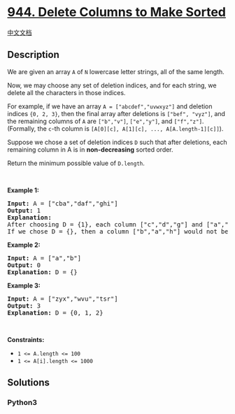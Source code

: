 # [944. Delete Columns to Make Sorted](https://leetcode.com/problems/delete-columns-to-make-sorted)

[中文文档](/leetcode/0900-0999/0944.Delete%20Columns%20to%20Make%20Sorted/README.md)

## Description

<p>We are given an array&nbsp;<code>A</code> of <code>N</code> lowercase letter strings, all of the same length.</p>

<p>Now, we may choose any set of deletion indices, and for each string, we delete all the characters in those indices.</p>

<p>For example, if we have an array <code>A = [&quot;abcdef&quot;,&quot;uvwxyz&quot;]</code> and deletion indices <code>{0, 2, 3}</code>, then the final array after deletions is <code>[&quot;bef&quot;, &quot;vyz&quot;]</code>,&nbsp;and the remaining columns of <code>A</code> are&nbsp;<code>[&quot;b&quot;,&quot;v&quot;]</code>, <code>[&quot;e&quot;,&quot;y&quot;]</code>, and <code>[&quot;f&quot;,&quot;z&quot;]</code>.&nbsp; (Formally, the <code>c</code>-th column is <code>[A[0][c], A[1][c], ..., A[A.length-1][c]]</code>).</p>

<p>Suppose we chose a set of deletion indices <code>D</code> such that after deletions, each remaining column in A is in <strong>non-decreasing</strong> sorted order.</p>

<p>Return the minimum possible value of <code>D.length</code>.</p>

<p>&nbsp;</p>
<p><strong>Example 1:</strong></p>

<pre>
<strong>Input:</strong> A = [&quot;cba&quot;,&quot;daf&quot;,&quot;ghi&quot;]
<strong>Output:</strong> 1
<strong>Explanation: </strong>
After choosing D = {1}, each column [&quot;c&quot;,&quot;d&quot;,&quot;g&quot;] and [&quot;a&quot;,&quot;f&quot;,&quot;i&quot;] are in non-decreasing sorted order.
If we chose D = {}, then a column [&quot;b&quot;,&quot;a&quot;,&quot;h&quot;] would not be in non-decreasing sorted order.
</pre>

<p><strong>Example 2:</strong></p>

<pre>
<strong>Input:</strong> A = [&quot;a&quot;,&quot;b&quot;]
<strong>Output:</strong> 0
<strong>Explanation: </strong>D = {}
</pre>

<p><strong>Example 3:</strong></p>

<pre>
<strong>Input:</strong> A = [&quot;zyx&quot;,&quot;wvu&quot;,&quot;tsr&quot;]
<strong>Output:</strong> 3
<strong>Explanation: </strong>D = {0, 1, 2}
</pre>

<p>&nbsp;</p>
<p><strong>Constraints:</strong></p>

<ul>
	<li><code>1 &lt;= A.length &lt;= 100</code></li>
	<li><code>1 &lt;= A[i].length &lt;= 1000</code></li>
</ul>


## Solutions

<!-- tabs:start -->

### **Python3**

```python

```

<!-- tabs:end -->
